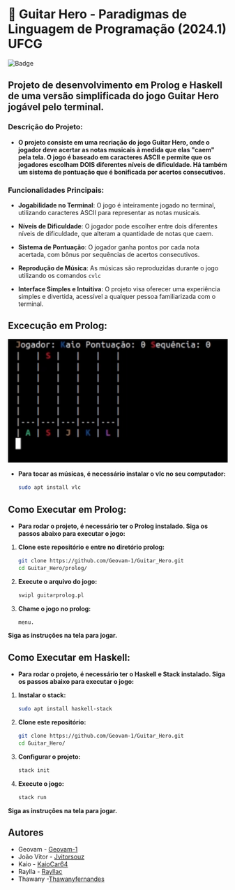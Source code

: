 # 🎸 Guitar Hero - Paradigmas de Linguagem de Programação (2024.1) UFCG

![Badge](https://img.shields.io/badge/Status:-Conclu%C3%ADdo-brightgreen)

## **Projeto de desenvolvimento em Prolog e Haskell de uma versão simplificada do jogo Guitar Hero jogável pelo terminal.**

### Descrição do Projeto:

- **O projeto consiste em uma recriação do jogo Guitar Hero, onde o jogador deve acertar as notas musicais à medida que elas "caem" pela tela. O jogo é baseado em caracteres ASCII e permite que os jogadores escolham DOIS diferentes níveis de dificuldade. Há também um sistema de pontuação que é bonificada por acertos consecutivos.**

### Funcionalidades Principais:

- **Jogabilidade no Terminal**: O jogo é inteiramente jogado no terminal, utilizando caracteres ASCII para representar as notas musicais.
- **Níveis de Dificuldade**: O jogador pode escolher entre dois diferentes níveis de dificuldade, que alteram a quantidade de notas que caem.
- **Sistema de Pontuação**: O jogador ganha pontos por cada nota acertada, com bônus por sequências de acertos consecutivos.
- **Reprodução de Música**: As músicas são reproduzidas durante o jogo utilizando os comandos `cvlc`
  
- **Interface Simples e Intuitiva**: O projeto visa oferecer uma experiência simples e divertida, acessível a qualquer pessoa familiarizada com o terminal.

## Excecução em Prolog:
![Guitar Hero Gameplay](./a.gif)

- **Para tocar as músicas, é necessário instalar o vlc no seu computador:**

  ```bash
  sudo apt install vlc
  ```
    
## Como Executar em Prolog:

- **Para rodar o projeto, é necessário ter o Prolog instalado. Siga os passos abaixo para executar o jogo:**

1. **Clone este repositório e entre no diretório prolog:**
    
    ```bash
    git clone https://github.com/Geovam-1/Guitar_Hero.git
    cd Guitar_Hero/prolog/
    ```
2. **Execute o arquivo do jogo:**

   ```bash
   swipl guitarprolog.pl
   ```
3. **Chame o jogo no prolog:**

   ```bash
   menu.
   ```
**Siga as instruções na tela para jogar.**

## Como Executar em Haskell:

- **Para rodar o projeto, é necessário ter o Haskell e Stack instalado. Siga os passos abaixo para executar o jogo:**

1. **Instalar o stack:**

   ```bash
   sudo apt install haskell-stack
   ```

2. **Clone este repositório:**
    
    ```bash
    git clone https://github.com/Geovam-1/Guitar_Hero.git
    cd Guitar_Hero/
    ```
    
3. **Configurar o projeto:**
  
    ```bash
    stack init
    ```
4. **Execute o jogo:**
    
    ```bash
    stack run
    ```
          
**Siga as instruções na tela para jogar.**

## **Autores**

- Geovam - [Geovam-1](https://github.com/Geovam-1)
- João Vitor - [Jvitorsouz](https://github.com/Jvitorsouz)
- Kaio - [KaioCar64](https://github.com/KaioCar64)
- Raylla - [Rayllac](https://github.com/Rayllac)
- Thawany -[Thawanyfernandes](https://github.com/Thawanyfernandes)
